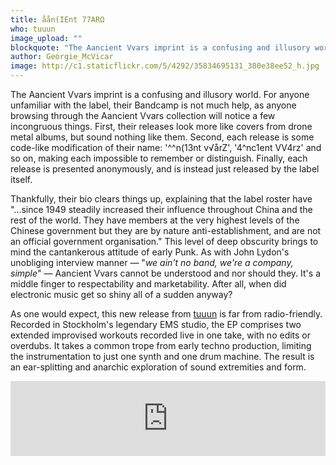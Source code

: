 ```yaml
---
title: åån​(​IEnt 77ARΩ
who: tuuun
image_upload: ""
blockquote: "The Aancient Vvars imprint is a confusing and illusory world. For anyone unfamiliar with the label, their Bandcamp is not much help, as anyone browsing through the Aancient Vvars collection will notice a few incongruous things. First, their releases look more like covers from drone metal albums, but sound nothing like them. Second, each release is some code-like modification of their name: '^​^​n​(​13nt v√årZ', '4​^​nc1ent VV4rz' and so on, making each impossible to remember or distinguish. Finally, each release is presented anonymously, and is instead just released by the label itself. "
author: Georgie_McVicar
image: http://c1.staticflickr.com/5/4292/35834695131_380e38ee52_h.jpg
---
```

The Aancient Vvars imprint is a confusing and illusory world. For anyone unfamiliar with the label, their Bandcamp is not much help, as anyone browsing through the Aancient Vvars collection will notice a few incongruous things. First, their releases look more like covers from drone metal albums, but sound nothing like them. Second, each release is some code-like modification of their name: '^​^​n​(​13nt v√årZ', '4​^​nc1ent VV4rz' and so on, making each impossible to remember or distinguish. Finally, each release is presented anonymously, and is instead just released by the label itself. 

Thankfully, their bio clears things up, explaining that the label roster have "...since 1949 steadily increased their influence throughout China and the rest of the world. They have members at the very highest levels of the Chinese government but they are by nature anti-establishment, and are not an official government organisation." This level of deep obscurity brings to mind the cantankerous attitude of early Punk. As with John Lydon's unobliging interview manner — "_we ain't no band, we're a company, simple_" — Aancient Vvars cannot be understood and nor should they. It's a middle finger to respectability and marketability. After all, when did electronic music get so shiny all of a sudden anyway? 

As one would expect, this new release from [tuuun](http://tuuun.org/) is far from radio-friendly. Recorded in Stockholm's legendary EMS studio, the EP comprises two extended improvised workouts recorded live in one take, with no edits or overdubs. It takes a common trope from early techno production, limiting the instrumentation to just one synth and one drum machine. The result is an ear-splitting and anarchic exploration of sound extremities and form. 
 
<iframe style="border: 0; width: 100%; height: 120px;" src="https://bandcamp.com/EmbeddedPlayer/album=85722713/size=large/bgcol=ffffff/linkcol=333333/tracklist=false/artwork=small/transparent=true/" seamless><a href="http://aancientvvars.bandcamp.com/album/n-ient-77ar">åån(IEnt 77ARΩ by Aancient Vvars</a></iframe>